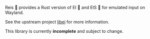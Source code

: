 Reis :rice: provides a Rust version of EI :egg: and EIS :icecream: for emulated input on Wayland.

See the upstream project [libei](https://gitlab.freedesktop.org/libinput/libei) for more information.

This library is currently **incomplete** and subject to change.
